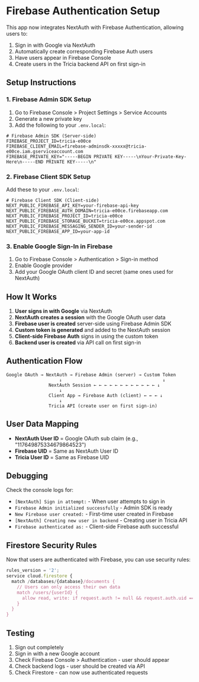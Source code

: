 # Firebase Authentication Setup

This app now integrates NextAuth with Firebase Authentication, allowing users to:
1. Sign in with Google via NextAuth
2. Automatically create corresponding Firebase Auth users
3. Have users appear in Firebase Console
4. Create users in the Tricia backend API on first sign-in

## Setup Instructions

### 1. Firebase Admin SDK Setup

1. Go to Firebase Console > Project Settings > Service Accounts
2. Generate a new private key
3. Add the following to your `.env.local`:

```env
# Firebase Admin SDK (Server-side)
FIREBASE_PROJECT_ID=tricia-e00ce
FIREBASE_CLIENT_EMAIL=firebase-adminsdk-xxxxx@tricia-e00ce.iam.gserviceaccount.com
FIREBASE_PRIVATE_KEY="-----BEGIN PRIVATE KEY-----\nYour-Private-Key-Here\n-----END PRIVATE KEY-----\n"
```

### 2. Firebase Client SDK Setup

Add these to your `.env.local`:

```env
# Firebase Client SDK (Client-side)
NEXT_PUBLIC_FIREBASE_API_KEY=your-firebase-api-key
NEXT_PUBLIC_FIREBASE_AUTH_DOMAIN=tricia-e00ce.firebaseapp.com
NEXT_PUBLIC_FIREBASE_PROJECT_ID=tricia-e00ce
NEXT_PUBLIC_FIREBASE_STORAGE_BUCKET=tricia-e00ce.appspot.com
NEXT_PUBLIC_FIREBASE_MESSAGING_SENDER_ID=your-sender-id
NEXT_PUBLIC_FIREBASE_APP_ID=your-app-id
```

### 3. Enable Google Sign-In in Firebase

1. Go to Firebase Console > Authentication > Sign-in method
2. Enable Google provider
3. Add your Google OAuth client ID and secret (same ones used for NextAuth)

## How It Works

1. **User signs in with Google** via NextAuth
2. **NextAuth creates a session** with the Google OAuth user data
3. **Firebase user is created** server-side using Firebase Admin SDK
4. **Custom token is generated** and added to the NextAuth session
5. **Client-side Firebase Auth** signs in using the custom token
6. **Backend user is created** via API call on first sign-in

## Authentication Flow

```
Google OAuth → NextAuth → Firebase Admin (server) → Custom Token 
                    ↓                                      ↓
                NextAuth Session ← ← ← ← ← ← ← ← ← ← ← ← ↓
                    ↓
                Client App → Firebase Auth (client) ← ← ← ↓
                    ↓
                Tricia API (create user on first sign-in)
```

## User Data Mapping

- **NextAuth User ID** = Google OAuth sub claim (e.g., "117649875334679864523")
- **Firebase UID** = Same as NextAuth User ID
- **Tricia User ID** = Same as Firebase UID

## Debugging

Check the console logs for:
- `[NextAuth] Sign in attempt:` - When user attempts to sign in
- `Firebase Admin initialized successfully` - Admin SDK is ready
- `New Firebase user created:` - First-time user created in Firebase
- `[NextAuth] Creating new user in backend` - Creating user in Tricia API
- `Firebase authenticated as:` - Client-side Firebase auth successful

## Firestore Security Rules

Now that users are authenticated with Firebase, you can use security rules:

```javascript
rules_version = '2';
service cloud.firestore {
  match /databases/{database}/documents {
    // Users can only access their own data
    match /users/{userId} {
      allow read, write: if request.auth != null && request.auth.uid == userId;
    }
  }
}
```

## Testing

1. Sign out completely
2. Sign in with a new Google account
3. Check Firebase Console > Authentication - user should appear
4. Check backend logs - user should be created via API
5. Check Firestore - can now use authenticated requests 